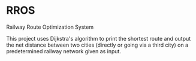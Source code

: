 # RROS
Railway Route Optimization System

This project uses Dijkstra's algorithm to print the shortest route and output the net distance between two cities (directly or going via a third city) on a predetermined railway network given as input. 
